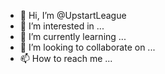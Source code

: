 - 👋 Hi, I’m @UpstartLeague
- 👀 I’m interested in ...
- 🌱 I’m currently learning ...
- 💞️ I’m looking to collaborate on ...
- 📫 How to reach me ...

<!---
UpstartLeague/UpstartLeague is a ✨ special ✨ repository because its `README.md` (this file) appears on your GitHub profile.
You can click the Preview link to take a look at your changes.
--->
